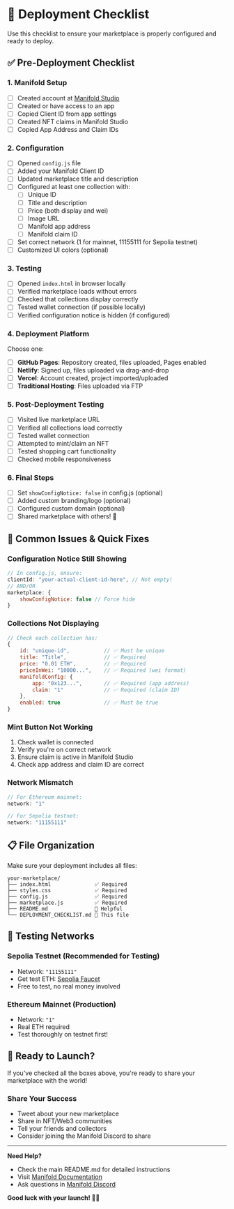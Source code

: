 # 🚀 Deployment Checklist

Use this checklist to ensure your marketplace is properly configured and ready to deploy.

## ✅ Pre-Deployment Checklist

### 1. Manifold Setup
- [ ] Created account at [Manifold Studio](https://studio.manifoldxyz.dev/)
- [ ] Created or have access to an app
- [ ] Copied Client ID from app settings
- [ ] Created NFT claims in Manifold Studio
- [ ] Copied App Address and Claim IDs

### 2. Configuration
- [ ] Opened `config.js` file
- [ ] Added your Manifold Client ID
- [ ] Updated marketplace title and description
- [ ] Configured at least one collection with:
  - [ ] Unique ID
  - [ ] Title and description
  - [ ] Price (both display and wei)
  - [ ] Image URL
  - [ ] Manifold app address
  - [ ] Manifold claim ID
- [ ] Set correct network (1 for mainnet, 11155111 for Sepolia testnet)
- [ ] Customized UI colors (optional)

### 3. Testing
- [ ] Opened `index.html` in browser locally
- [ ] Verified marketplace loads without errors
- [ ] Checked that collections display correctly
- [ ] Tested wallet connection (if possible locally)
- [ ] Verified configuration notice is hidden (if configured)

### 4. Deployment Platform
Choose one:
- [ ] **GitHub Pages**: Repository created, files uploaded, Pages enabled
- [ ] **Netlify**: Signed up, files uploaded via drag-and-drop
- [ ] **Vercel**: Account created, project imported/uploaded
- [ ] **Traditional Hosting**: Files uploaded via FTP

### 5. Post-Deployment Testing
- [ ] Visited live marketplace URL
- [ ] Verified all collections load correctly
- [ ] Tested wallet connection
- [ ] Attempted to mint/claim an NFT
- [ ] Tested shopping cart functionality
- [ ] Checked mobile responsiveness

### 6. Final Steps
- [ ] Set `showConfigNotice: false` in config.js (optional)
- [ ] Added custom branding/logo (optional)
- [ ] Configured custom domain (optional)
- [ ] Shared marketplace with others! 🎉

## 🔧 Common Issues & Quick Fixes

### Configuration Notice Still Showing
```javascript
// In config.js, ensure:
clientId: "your-actual-client-id-here", // Not empty!
// AND/OR
marketplace: {
    showConfigNotice: false // Force hide
}
```

### Collections Not Displaying
```javascript
// Check each collection has:
{
    id: "unique-id",           // ✅ Must be unique
    title: "Title",            // ✅ Required
    price: "0.01 ETH",         // ✅ Required
    priceInWei: "10000...",    // ✅ Required (wei format)
    manifoldConfig: {
        app: "0x123...",       // ✅ Required (app address)
        claim: "1"             // ✅ Required (claim ID)
    },
    enabled: true              // ✅ Must be true
}
```

### Mint Button Not Working
1. Check wallet is connected
2. Verify you're on correct network
3. Ensure claim is active in Manifold Studio
4. Check app address and claim ID are correct

### Network Mismatch
```javascript
// For Ethereum mainnet:
network: "1"

// For Sepolia testnet:
network: "11155111"
```

## 📋 File Organization

Make sure your deployment includes all files:
```
your-marketplace/
├── index.html              ✅ Required
├── styles.css              ✅ Required  
├── config.js               ✅ Required
├── marketplace.js          ✅ Required
├── README.md               📖 Helpful
└── DEPLOYMENT_CHECKLIST.md 📖 This file
```

## 🎯 Testing Networks

### Sepolia Testnet (Recommended for Testing)
- Network: `"11155111"`
- Get test ETH: [Sepolia Faucet](https://sepoliafaucet.com/)
- Free to test, no real money involved

### Ethereum Mainnet (Production)
- Network: `"1"`
- Real ETH required
- Test thoroughly on testnet first!

## 🚀 Ready to Launch?

If you've checked all the boxes above, you're ready to share your marketplace with the world!

### Share Your Success
- Tweet about your new marketplace
- Share in NFT/Web3 communities
- Tell your friends and collectors
- Consider joining the Manifold Discord to share

---

**Need Help?** 
- Check the main README.md for detailed instructions
- Visit [Manifold Documentation](https://docs.manifoldxyz.dev)
- Ask questions in [Manifold Discord](https://discord.gg/manifoldxyz)

**Good luck with your launch! 🚀✨**
